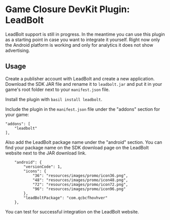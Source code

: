 # Game Closure DevKit Plugin: LeadBolt

LeadBolt support is still in progress.  In the meantime you can use this plugin as
a starting point in case you want to integrate it yourself.  Right now only the
Android platform is working and only for analytics it does not show advertising.

## Usage

Create a publisher account with LeadBolt and create a new application.  Download the SDK JAR file and rename it to `leadbolt.jar` and put it in your game's root folder next to your `manifest.json` file.

Install the plugin with `basil install leadbolt`.

Include the plugin in the `manifest.json` file under the "addons" section for your game:

~~~
"addons": [
	"leadbolt"
],
~~~

Also add the LeadBolt package name under the "android" section.  You can find
your package name on the SDK download page on the LeadBolt website next to the
JAR download link.

~~~
	"android": {
		"versionCode": 1,
		"icons": {
			"36": "resources/images/promo/icon36.png",
			"48": "resources/images/promo/icon48.png",
			"72": "resources/images/promo/icon72.png",
			"96": "resources/images/promo/icon96.png"
		},
		"leadBoltPackage": "com.qcbcfhovhver"
	},
~~~

You can test for successful integration on the LeadBolt website.
